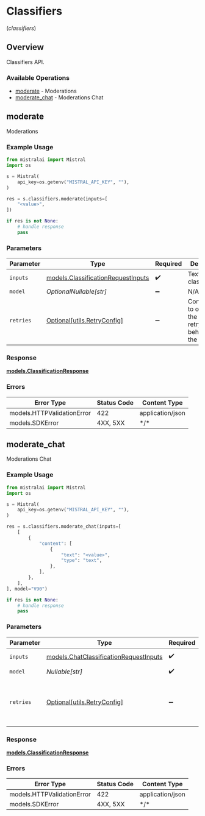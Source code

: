 # Classifiers
(*classifiers*)

## Overview

Classifiers API.

### Available Operations

* [moderate](#moderate) - Moderations
* [moderate_chat](#moderate_chat) - Moderations Chat

## moderate

Moderations

### Example Usage

```python
from mistralai import Mistral
import os

s = Mistral(
    api_key=os.getenv("MISTRAL_API_KEY", ""),
)

res = s.classifiers.moderate(inputs=[
    "<value>",
])

if res is not None:
    # handle response
    pass

```

### Parameters

| Parameter                                                                         | Type                                                                              | Required                                                                          | Description                                                                       |
| --------------------------------------------------------------------------------- | --------------------------------------------------------------------------------- | --------------------------------------------------------------------------------- | --------------------------------------------------------------------------------- |
| `inputs`                                                                          | [models.ClassificationRequestInputs](../../models/classificationrequestinputs.md) | :heavy_check_mark:                                                                | Text to classify.                                                                 |
| `model`                                                                           | *OptionalNullable[str]*                                                           | :heavy_minus_sign:                                                                | N/A                                                                               |
| `retries`                                                                         | [Optional[utils.RetryConfig]](../../models/utils/retryconfig.md)                  | :heavy_minus_sign:                                                                | Configuration to override the default retry behavior of the client.               |

### Response

**[models.ClassificationResponse](../../models/classificationresponse.md)**

### Errors

| Error Type                 | Status Code                | Content Type               |
| -------------------------- | -------------------------- | -------------------------- |
| models.HTTPValidationError | 422                        | application/json           |
| models.SDKError            | 4XX, 5XX                   | \*/\*                      |

## moderate_chat

Moderations Chat

### Example Usage

```python
from mistralai import Mistral
import os

s = Mistral(
    api_key=os.getenv("MISTRAL_API_KEY", ""),
)

res = s.classifiers.moderate_chat(inputs=[
    [
        {
            "content": [
                {
                    "text": "<value>",
                    "type": "text",
                },
            ],
        },
    ],
], model="V90")

if res is not None:
    # handle response
    pass

```

### Parameters

| Parameter                                                                                 | Type                                                                                      | Required                                                                                  | Description                                                                               |
| ----------------------------------------------------------------------------------------- | ----------------------------------------------------------------------------------------- | ----------------------------------------------------------------------------------------- | ----------------------------------------------------------------------------------------- |
| `inputs`                                                                                  | [models.ChatClassificationRequestInputs](../../models/chatclassificationrequestinputs.md) | :heavy_check_mark:                                                                        | Chat to classify                                                                          |
| `model`                                                                                   | *Nullable[str]*                                                                           | :heavy_check_mark:                                                                        | N/A                                                                                       |
| `retries`                                                                                 | [Optional[utils.RetryConfig]](../../models/utils/retryconfig.md)                          | :heavy_minus_sign:                                                                        | Configuration to override the default retry behavior of the client.                       |

### Response

**[models.ClassificationResponse](../../models/classificationresponse.md)**

### Errors

| Error Type                 | Status Code                | Content Type               |
| -------------------------- | -------------------------- | -------------------------- |
| models.HTTPValidationError | 422                        | application/json           |
| models.SDKError            | 4XX, 5XX                   | \*/\*                      |